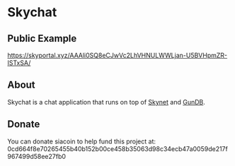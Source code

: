 # Skychat

## Public Example

https://skyportal.xyz/AAAli0SQ8eCJwVc2LhVHNULWWLjan-U5BVHpmZR-ISTxSA/

## About

Skychat is a chat application that runs on top of [Skynet](https://github.com/NebulousLabs/skynet-webportal) and [GunDB](https://gun.eco/).

## Donate 
You can donate siacoin to help fund this project at: 0cd664f8e70265455b40b152b00ce458b35063d98c34ecb47a0059de217f967499d58ee27fb0
